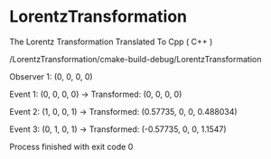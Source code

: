# LorentzTransformation
The Lorentz Transformation Translated To Cpp ( C++ )

/LorentzTransformation/cmake-build-debug/LorentzTransformation

Observer 1: (0, 0, 0, 0)

Event 1: (0, 0, 0, 0) -> Transformed: (0, 0, 0, 0)

Event 2: (1, 0, 0, 1) -> Transformed: (0.57735, 0, 0, 0.488034)

Event 3: (0, 1, 0, 1) -> Transformed: (-0.57735, 0, 0, 1.1547)


Process finished with exit code 0


